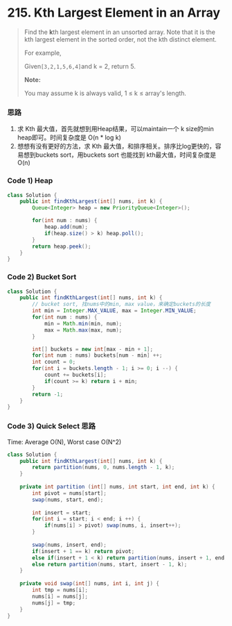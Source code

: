 # 215. Kth Largest Element in an Array

> Find the **k**th largest element in an unsorted array. Note that it is the kth largest element in the sorted order, not the kth distinct element.
>
> For example,
>
> Given`[3,2,1,5,6,4]`and k = 2, return 5.
>
> **Note:**
>
> You may assume k is always valid, 1 ≤ k ≤ array's length.

### 思路

1. 求 Kth 最大值，首先就想到用Heap结果，可以maintain一个 k size的min heap即可。时间复杂度是 O\(n \* log k\)
2. 想想有没有更好的方法，求 Kth 最大值，和排序相关。排序比log更快的，容易想到buckets sort，用buckets sort 也能找到 kth最大值，时间复杂度是O\(n\)

### Code 1\) Heap

```java
class Solution {
    public int findKthLargest(int[] nums, int k) {
        Queue<Integer> heap = new PriorityQueue<Integer>();

        for(int num : nums) {
            heap.add(num);
            if(heap.size() > k) heap.poll();
        }
        return heap.peek();
    }
}
```

### Code 2\) Bucket Sort

```java
class Solution {
    public int findKthLargest(int[] nums, int k) {
        // bucket sort, 找nums中的min, max value，来确定buckets的长度
        int min = Integer.MAX_VALUE, max = Integer.MIN_VALUE;
        for(int num : nums) {
            min = Math.min(min, num);
            max = Math.max(max, num);
        }

        int[] buckets = new int[max - min + 1];
        for(int num : nums) buckets[num - min] ++;
        int count = 0;
        for(int i = buckets.length - 1; i >= 0; i --) {
            count += buckets[i];
            if(count >= k) return i + min;
        }
        return -1;
    }
}
```

### Code 3\) Quick Select 思路

Time: Average O\(N\), Worst case O\(N^2\)

```java
class Solution {
    public int findKthLargest(int[] nums, int k) {
        return partition(nums, 0, nums.length - 1, k);
    }
    
    private int partition (int[] nums, int start, int end, int k) {
        int pivot = nums[start];
        swap(nums, start, end);
        
        int insert = start;
        for(int i = start; i < end; i ++) {
            if(nums[i] > pivot) swap(nums, i, insert++);
        }
        
        swap(nums, insert, end);
        if(insert + 1 == k) return pivot;
        else if(insert + 1 < k) return partition(nums, insert + 1, end, k);
        else return partition(nums, start, insert - 1, k);
    }
    
    private void swap(int[] nums, int i, int j) {
        int tmp = nums[i];
        nums[i] = nums[j];
        nums[j] = tmp;
    }
}
```




